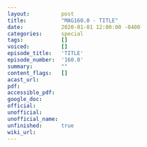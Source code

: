 ```yaml
---
layout:          post
title:           "MAG160.0 - TITLE"
date:            2020-01-01 12:00:00 -0400
categories:      special
tags:            []
voiced:          []
episode_title:   'TITLE'
episode_number:  '160.0'
summary:         ""
content_flags:   []
acast_url:       
pdf:             
accessible_pdf:  
google_doc:      
official:        
unofficial:      
unofficial_name: 
unfinished:      true
wiki_url:        
---
```


